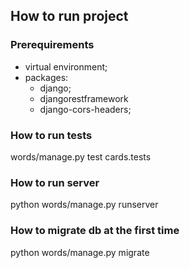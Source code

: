 
How to run project
---------------

### Prerequirements

* virtual environment;
* packages:
  * django;
  * djangorestframework
  * django-cors-headers;

### How to run tests

words/manage.py test cards.tests

### How to run server

python words/manage.py runserver

### How to migrate db at the first time

python words/manage.py migrate
